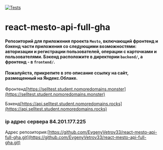 [![Tests](https://github.com/yandex-praktikum/react-mesto-api-full-gha/actions/workflows/tests.yml/badge.svg)](https://github.com/yandex-praktikum/react-mesto-api-full-gha/actions/workflows/tests.yml)
# react-mesto-api-full-gha
#### Репозиторий для приложения проекта `Mesto`, включающий фронтенд и бэкенд части приложения со следующими возможностями: авторизации и регистрации пользователей, операции с карточками и пользователями. Бэкенд расположите в директории `backend/`, а фронтенд - в `frontend/`. 
  
#### Пожалуйста, прикрепите в это описание ссылку на сайт, размещенный на Яндекс.Облаке.

Фронтенд[https://selltest.student.nomoredomains.monster](https://selltest.student.nomoredomains.monster)

Бэкенд[https://api.selltest.student.nomoredomains.rocks](https://api.selltest.student.nomoredomains.rocks)

### ip адрес сервера 84.201.177.225

Адрес репозитория:[https://github.com/EvgenyVetrov33/react-mesto-api-full-gha.git](https://github.com/EvgenyVetrov33/react-mesto-api-full-gha.git)